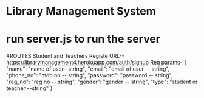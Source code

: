 # Library Management System
# run server.js to run the server


#ROUTES 
Student and Teachers Registe
URL--https://librarymanagement4.herokuapp.com/auth/signup
Req params-  {
    "name": "name of user--string",
    "email": "email of user -- string",
    "phone_no": "mob no -- string",
    "password": "password -- string",
    "reg_no": "reg no -- string",
    "gender": "gender -- string",
    "type": "student or teacher --string"
}
